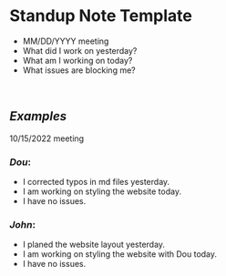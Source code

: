 # __Standup Note Template__

- MM/DD/YYYY meeting
- What did I work on yesterday?
- What am I working on today?
- What issues are blocking me?

<br>

## _Examples_
10/15/2022 meeting <br>
### ***Dou***:
- I corrected typos in md files yesterday.
- I am working on styling the website today.
- I have no issues.

### ***John***:
- I planed the website layout yesterday.
- I am working on styling the website with Dou today.
- I have no issues.
